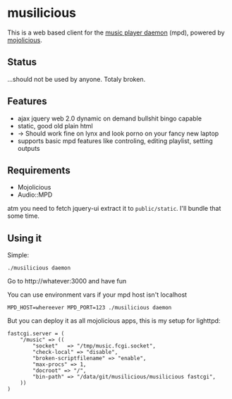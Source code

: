 # musilicious

This is a web based client for the [music player daemon][mpd] (mpd), powered by [mojolicious][mojo].

## Status
...should not be used by anyone. Totaly broken.


## Features

* ajax jquery web 2.0 dynamic on demand bullshit bingo capable
* static, good old plain html
* -> Should work fine on lynx and look porno on your fancy new laptop
* supports basic mpd features like controling, editing playlist, setting outputs

## Requirements

* Mojolicious
* Audio::MPD

atm you need to fetch jquery-ui extract it to `public/static`.
I'll bundle that some time.


## Using it

Simple:

    ./musilicious daemon

Go to http://whatever:3000 and have fun

You can use environment vars if your mpd host isn't localhost

    MPD_HOST=whereever MPD_PORT=123 ./musilicious daemon

But you can deploy it as all mojolicious apps, this is my setup for lighttpd:

    fastcgi.server = (
        "/music" => ((
            "socket"   => "/tmp/music.fcgi.socket",
            "check-local" => "disable",
            "broken-scriptfilename" => "enable",
            "max-procs" => 1,
            "docroot" => "/",
            "bin-path" => "/data/git/musilicious/musilicious fastcgi",
        ))
    )

[mpd]: http://musicpd.org/
[mojo]: http://mojolicious.org/

